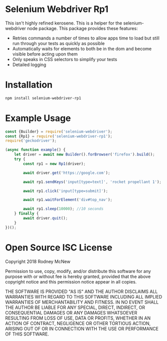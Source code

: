 # Selenium Webdriver Rp1

This isn't highly refined kerosene. This is a helper for the selenium-webdriver 
node package. This package provides these features:
- Retries commands a number of times to allow apps time to load but still run through your tests as quickly as possible
- Automatically waits for elements to both be in the dom and become visible before acting upon them
- Only speaks in CSS selectors to simplify your tests
- Detailed logging

# Installation
```bash
npm install selenium-webdriver-rp1
```

# Example Usage
```javascript
const {Builder} = require('selenium-webdriver');
const {Rp1} = require('selenium-webdriver-rp1');
require('geckodriver');

(async function example() {
    let driver = await new Builder().forBrowser('firefox').build();
    try {
        const rp1 = new Rp1(driver);

        await driver.get('https://google.com');

        await rp1.sendKeys('input[type=text]', 'rocket propellant 1');

        await rp1.click('input[type=submit]');

        await rp1.waitForElement('div#top_nav');

        await rp1.sleep(10000); //10 seconds
    } finally {
        await driver.quit();
    }
})();

```

# Open Source ISC License
Copyright 2018 Rodney McNew

Permission to use, copy, modify, and/or distribute this software for any 
purpose with or without fee is hereby granted, provided that the above 
copyright notice and this permission notice appear in all copies.

THE SOFTWARE IS PROVIDED "AS IS" AND THE AUTHOR DISCLAIMS ALL WARRANTIES 
WITH REGARD TO THIS SOFTWARE INCLUDING ALL IMPLIED WARRANTIES OF 
MERCHANTABILITY AND FITNESS. IN NO EVENT SHALL THE AUTHOR BE LIABLE FOR 
ANY SPECIAL, DIRECT, INDIRECT, OR CONSEQUENTIAL DAMAGES OR ANY DAMAGES 
WHATSOEVER RESULTING FROM LOSS OF USE, DATA OR PROFITS, WHETHER IN AN 
ACTION OF CONTRACT, NEGLIGENCE OR OTHER TORTIOUS ACTION, ARISING OUT OF 
OR IN CONNECTION WITH THE USE OR PERFORMANCE OF THIS SOFTWARE.
